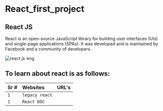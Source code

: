 # React_first_project
## React JS
React is an open-source JavaScript library for building user interfaces (UIs) and single-page applications (SPAs). It was developed and is maintained by Facebook and a community of developers.


![react js-img](https://github.com/habibhaseeb/React_first_project/assets/121166723/6570a915-999a-4b84-b0e2-c6f8daf0817f)

## To learn about react is as follows:


| Sr # | Websites     | URL's               |
| :-------- | :------- | :------------------------- |
| `1` | `legacy react` | |`https://legacy.reactjs.org/docs/getting-started.html` |  
| `1` | `React DOC` | | `https://react.dev/` | 
